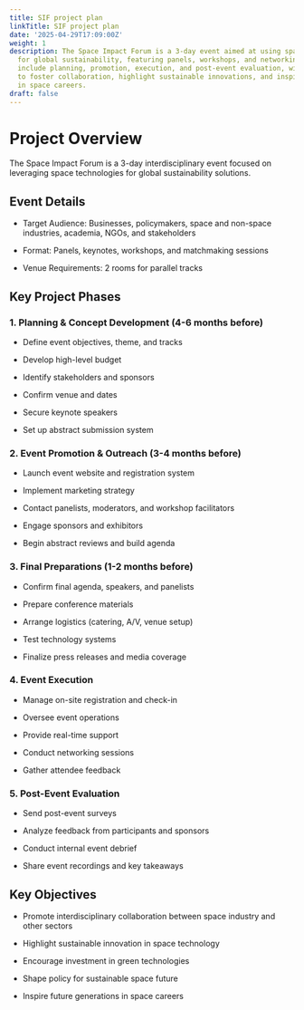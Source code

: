 ```yaml
---
title: SIF project plan
linkTitle: SIF project plan
date: '2025-04-29T17:09:00Z'
weight: 1
description: The Space Impact Forum is a 3-day event aimed at using space technologies
  for global sustainability, featuring panels, workshops, and networking. Key phases
  include planning, promotion, execution, and post-event evaluation, with objectives
  to foster collaboration, highlight sustainable innovations, and inspire future generations
  in space careers.
draft: false
---
```



# Project Overview

The Space Impact Forum is a 3-day interdisciplinary event focused on leveraging space technologies for global sustainability solutions.

## Event Details

- Target Audience: Businesses, policymakers, space and non-space industries, academia, NGOs, and stakeholders

- Format: Panels, keynotes, workshops, and matchmaking sessions

- Venue Requirements: 2 rooms for parallel tracks

## Key Project Phases

### 1. Planning & Concept Development (4-6 months before)

- Define event objectives, theme, and tracks

- Develop high-level budget

- Identify stakeholders and sponsors

- Confirm venue and dates

- Secure keynote speakers

- Set up abstract submission system

### 2. Event Promotion & Outreach (3-4 months before)

- Launch event website and registration system

- Implement marketing strategy

- Contact panelists, moderators, and workshop facilitators

- Engage sponsors and exhibitors

- Begin abstract reviews and build agenda

### 3. Final Preparations (1-2 months before)

- Confirm final agenda, speakers, and panelists

- Prepare conference materials

- Arrange logistics (catering, A/V, venue setup)

- Test technology systems

- Finalize press releases and media coverage

### 4. Event Execution

- Manage on-site registration and check-in

- Oversee event operations

- Provide real-time support

- Conduct networking sessions

- Gather attendee feedback

### 5. Post-Event Evaluation

- Send post-event surveys

- Analyze feedback from participants and sponsors

- Conduct internal event debrief

- Share event recordings and key takeaways

## Key Objectives

- Promote interdisciplinary collaboration between space industry and other sectors

- Highlight sustainable innovation in space technology

- Encourage investment in green technologies

- Shape policy for sustainable space future

- Inspire future generations in space careers